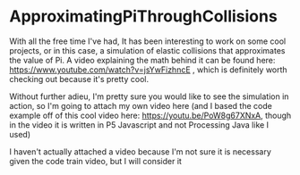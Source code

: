 # ApproximatingPiThroughCollisions

With all the free time I've had, It has been interesting to work on some cool projects, or in this case, a simulation of elastic collisions that approximates the value of Pi. A video explaining the math behind it can be found here: https://www.youtube.com/watch?v=jsYwFizhncE , which is definitely worth checking out because it's pretty cool. 

Without further adieu, I'm pretty sure you would like to see the simulation in action, so I'm going to attach my own video here (and I based the code example off of this cool video here: https://youtu.be/PoW8g67XNxA, though in the video it is written in P5 Javascript and not Processing Java like I used)

I haven't actually attached a video because I'm not sure it is necessary given the code train video, but I will consider it
